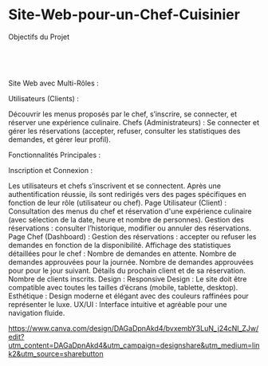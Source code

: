# Site-Web-pour-un-Chef-Cuisinier
Objectifs du Projet

​

​

Site Web avec Multi-Rôles :
​

Utilisateurs (Clients) :
​

Découvrir les menus proposés par le chef, s’inscrire, se connecter, et réserver une expérience culinaire.
Chefs (Administrateurs) :
Se connecter et gérer les réservations (accepter, refuser, consulter les statistiques des demandes, et gérer leur profil).
​

Fonctionnalités Principales :
​

Inscription et Connexion :
​

Les utilisateurs et chefs s’inscrivent et se connectent. Après une authentification réussie, ils sont redirigés vers des pages spécifiques en fonction de leur rôle (utilisateur ou chef).
Page Utilisateur (Client) :
Consultation des menus du chef et réservation d'une expérience culinaire (avec sélection de la date, heure et nombre de personnes).
Gestion des réservations : consulter l’historique, modifier ou annuler des réservations.
Page Chef (Dashboard) :
Gestion des réservations : accepter ou refuser les demandes en fonction de la disponibilité.
Affichage des statistiques détaillées pour le chef :
Nombre de demandes en attente.
Nombre de demandes approuvées pour la journée.
Nombre de demandes approuvées pour pour le jour suivant.
Détails du prochain client et de sa réservation.
Nombre de clients inscrits.
Design :
Responsive Design : Le site doit être compatible avec toutes les tailles d’écrans (mobile, tablette, desktop).
Esthétique : Design moderne et élégant avec des couleurs raffinées pour représenter le luxe.
UX/UI : Interface intuitive et agréable pour une navigation fluide.


https://www.canva.com/design/DAGaDpnAkd4/bvxembY3LuN_j24cNl_ZJw/edit?utm_content=DAGaDpnAkd4&utm_campaign=designshare&utm_medium=link2&utm_source=sharebutton
